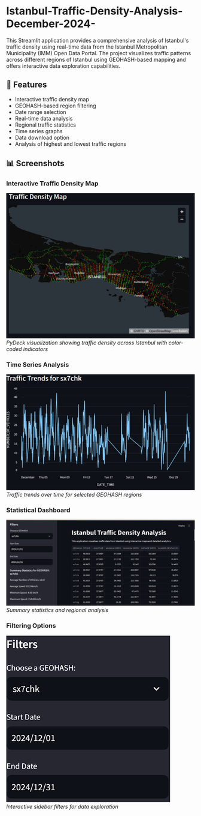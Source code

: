 # Istanbul-Traffic-Density-Analysis-December-2024-
This Streamlit application provides a comprehensive analysis of Istanbul's traffic density using real-time data from the Istanbul Metropolitan Municipality (IMM) Open Data Portal. The project visualizes traffic patterns across different regions of Istanbul using GEOHASH-based mapping and offers interactive data exploration capabilities.
## 🚀 Features

- Interactive traffic density map
- GEOHASH-based region filtering
- Date range selection
- Real-time data analysis
- Regional traffic statistics
- Time series graphs
- Data download option
- Analysis of highest and lowest traffic regions
## 📊 Screenshots
### Interactive Traffic Density Map
![Traffic Density Map](screenshots/traffic-density-map.png)
*PyDeck visualization showing traffic density across Istanbul with color-coded indicators*
### Time Series Analysis
![Time Series Graph](screenshots/time_series.png)
*Traffic trends over time for selected GEOHASH regions*
### Statistical Dashboard
![Statistics Dashboard](screenshots/statistics.png)
*Summary statistics and regional analysis*
### Filtering Options
![Filters](screenshots/filters.png)
*Interactive sidebar filters for data exploration*
